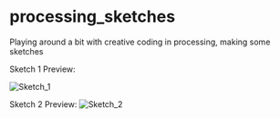 # processing_sketches
Playing around a bit with creative coding in processing, making some sketches


Sketch 1 Preview:

![Sketch_1](https://github.com/moerastrid/processing_sketches/assets/92726944/dff574c3-e375-409c-aa05-af43e461d625)



Sketch 2 Preview:
![Sketch_2](https://github.com/moerastrid/processing_sketches/assets/92726944/3575cca0-5acc-47aa-9336-68a3bedcc371)

